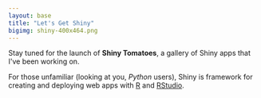 ```yaml
---
layout: base
title: "Let's Get Shiny"
bigimg: shiny-400x464.png
---
```


Stay tuned for the launch of **Shiny Tomatoes**, a gallery of Shiny apps that I've been working on.

For those unfamiliar (looking at you, *Python* users), Shiny is framework for creating and deploying web apps with [R](https://cran.r-project.org/) and [RStudio](https://www.rstudio.com/).





